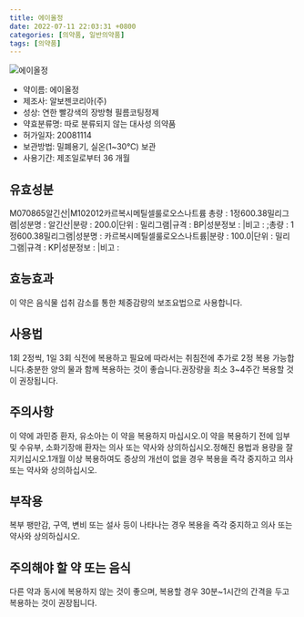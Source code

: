 ```yaml
---
title: 에이올정
date: 2022-07-11 22:03:31 +0800
categories: [의약품, 일반의약품]
tags: [의약품]
---
```

![에이올정](https://nedrug.mfds.go.kr/pbp/cmn/itemImageDownload/1NzPkSccjSt)

- 약이름: 에이올정
- 제조사: 알보젠코리아(주)
- 성상: 연한 빨강색의 장방형 필름코팅정제
- 약효분류명: 따로 분류되지 않는 대사성 의약품
- 허가일자: 20081114
- 보관방법: 밀폐용기, 실온(1~30℃) 보관
- 사용기간: 제조일로부터 36 개월
## 유효성분
M070865알긴산|M102012카르복시메틸셀룰로오스나트륨
총량 : 1정600.38밀리그램|성분명 : 알긴산|분량 : 200.0|단위 : 밀리그램|규격 : BP|성분정보 : |비고 : ;총량 : 1정600.38밀리그램|성분명 : 카르복시메틸셀룰로오스나트륨|분량 : 100.0|단위 : 밀리그램|규격 : KP|성분정보 : |비고 :
## 효능효과
이 약은 음식물 섭취 감소를 통한 체중감량의 보조요법으로 사용합니다.
## 사용법
1회 2정씩, 1일 3회 식전에 복용하고 필요에 따라서는 취침전에 추가로 2정 복용 가능합니다.충분한 양의 물과 함께 복용하는 것이 좋습니다.권장량을 최소 3~4주간 복용할 것이 권장됩니다.
## 주의사항
이 약에 과민증 환자, 유소아는 이 약을 복용하지 마십시오.이 약을 복용하기 전에 임부 및 수유부, 소화기장애 환자는 의사 또는 약사와 상의하십시오.정해진 용법과 용량을 잘 지키십시오.1개월 이상 복용하여도 증상의 개선이 없을 경우 복용을 즉각 중지하고 의사 또는 약사와 상의하십시오.
## 부작용
복부 팽만감, 구역, 변비 또는 설사 등이 나타나는 경우 복용을 즉각 중지하고 의사 또는 약사와 상의하십시오.
## 주의해야 할 약 또는 음식
다른 약과 동시에 복용하지 않는 것이 좋으며, 복용할 경우 30분~1시간의 간격을 두고 복용하는 것이 권장됩니다.
